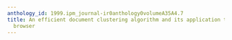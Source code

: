 ```yaml
---
anthology_id: 1999.ipm_journal-ir0anthology0volumeA35A4.7
title: An efficient document clustering algorithm and its application to a document
  browser
---
```

